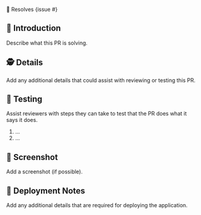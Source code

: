 🤖 Resolves {issue #}

## 👋 Introduction

Describe what this PR is solving.

## 🕵️ Details

Add any additional details that could assist with reviewing or testing this PR.

## 🧪 Testing

Assist reviewers with steps they can take to test that the PR does what it says it does.

1. ...
2. ...

## 📸 Screenshot

Add a screenshot (if possible).

## 🚀 Deployment Notes

Add any additional details that are required for deploying the application.
